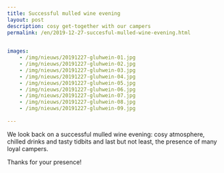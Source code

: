 ```yaml
---
title: Successful mulled wine evening
layout: post
description: cosy get-together with our campers 
permalink: /en/2019-12-27-succesful-mulled-wine-evening.html

    
images: 
    - /img/nieuws/20191227-gluhwein-01.jpg
    - /img/nieuws/20191227-gluhwein-02.jpg
    - /img/nieuws/20191227-gluhwein-03.jpg
    - /img/nieuws/20191227-gluhwein-04.jpg
    - /img/nieuws/20191227-gluhwein-05.jpg
    - /img/nieuws/20191227-gluhwein-06.jpg
    - /img/nieuws/20191227-gluhwein-07.jpg
    - /img/nieuws/20191227-gluhwein-08.jpg
    - /img/nieuws/20191227-gluhwein-09.jpg
    
---
```


We look back on a successful mulled wine evening: cosy atmosphere, chilled drinks and tasty tidbits and last but not least, the presence of many loyal campers.

Thanks for your presence! 


